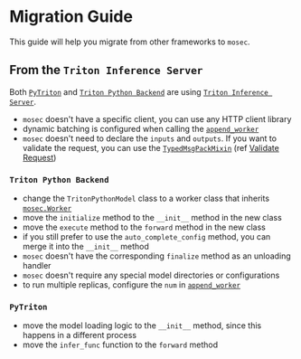 # Migration Guide

This guide will help you migrate from other frameworks to `mosec`.

## From the `Triton Inference Server`

Both [`PyTriton`](https://github.com/triton-inference-server/pytriton) and [`Triton Python Backend`](https://github.com/triton-inference-server/python_backend) are using [`Triton Inference Server`](https://github.com/triton-inference-server).

- `mosec` doesn't have a specific client, you can use any HTTP client library
- dynamic batching is configured when calling the [`append_worker`](mosec.server.Server.append_worker)
- `mosec` doesn't need to declare the `inputs` and `outputs`. If you want to validate the request, you can use the [`TypedMsgPackMixin`](mosec.mixin.typed_worker.TypedMsgPackMixin) (ref [Validate Request](https://mosecorg.github.io/mosec/examples/validate.html))

### `Triton Python Backend`

- change the `TritonPythonModel` class to a worker class that inherits [`mosec.Worker`](mosec.worker.Worker)
- move the `initialize` method to the `__init__` method in the new class
- move the `execute` method to the `forward` method in the new class
- if you still prefer to use the `auto_complete_config` method, you can merge it into the `__init__` method
- `mosec` doesn't have the corresponding `finalize` method as an unloading handler
- `mosec` doesn't require any special model directories or configurations
- to run multiple replicas, configure the `num` in [`append_worker`](mosec.server.Server.append_worker)

### `PyTriton`

- move the model loading logic to the `__init__` method, since this happens in a different process
- move the `infer_func` function to the `forward` method
